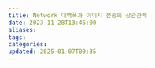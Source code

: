 ```yaml
---
title: Network 대역폭과 이미지 전송의 상관관계
date: 2023-11-28T13:46:00
aliases: 
tags: 
categories: 
updated: 2025-01-07T00:35
---
```

